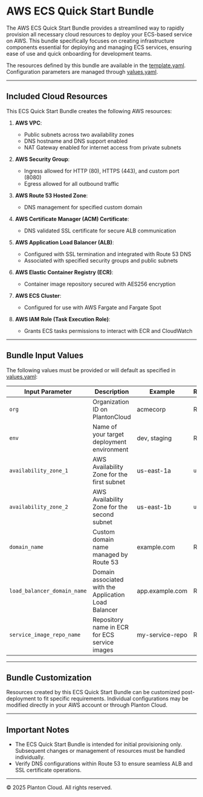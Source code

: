 # AWS ECS Quick Start Bundle

The AWS ECS Quick Start Bundle provides a streamlined way to rapidly provision all necessary cloud resources to deploy
your ECS-based service on AWS. This bundle specifically focuses on creating infrastructure components essential for
deploying and managing ECS services, ensuring ease of use and quick onboarding for development teams.

The resources defined by this bundle are available in the [template.yaml](template.yaml). Configuration parameters are
managed through [values.yaml](values.yaml).

---

## Included Cloud Resources

This ECS Quick Start Bundle creates the following AWS resources:

1. **AWS VPC**:
    - Public subnets across two availability zones
    - DNS hostname and DNS support enabled
    - NAT Gateway enabled for internet access from private subnets

2. **AWS Security Group**:
    - Ingress allowed for HTTP (80), HTTPS (443), and custom port (8080)
    - Egress allowed for all outbound traffic

3. **AWS Route 53 Hosted Zone**:
    - DNS management for specified custom domain

4. **AWS Certificate Manager (ACM) Certificate**:
    - DNS validated SSL certificate for secure ALB communication

5. **AWS Application Load Balancer (ALB)**:
    - Configured with SSL termination and integrated with Route 53 DNS
    - Associated with specified security groups and public subnets

6. **AWS Elastic Container Registry (ECR)**:
    - Container image repository secured with AES256 encryption

7. **AWS ECS Cluster**:
    - Configured for use with AWS Fargate and Fargate Spot

8. **AWS IAM Role (Task Execution Role)**:
    - Grants ECS tasks permissions to interact with ECR and CloudWatch

---

## Bundle Input Values

The following values must be provided or will default as specified in [values.yaml](values.yaml):

| Input Parameter             | Description                                          | Example         | Required/Default |
|-----------------------------|------------------------------------------------------|-----------------|------------------|
| `org`                       | Organization ID on PlantonCloud                      | acmecorp        | Required         |
| `env`                       | Name of your target deployment environment           | dev, staging    | Required         |
| `availability_zone_1`       | AWS Availability Zone for the first subnet           | us-east-1a      | `us-east-1a`     |
| `availability_zone_2`       | AWS Availability Zone for the second subnet          | us-east-1b      | `us-east-1b`     |
| `domain_name`               | Custom domain name managed by Route 53               | example.com     | Required         |
| `load_balancer_domain_name` | Domain associated with the Application Load Balancer | app.example.com | Required         |
| `service_image_repo_name`   | Repository name in ECR for ECS service images        | my-service-repo | Required         |

---

## Bundle Customization

Resources created by this ECS Quick Start Bundle can be customized post-deployment to fit specific requirements.
Individual configurations may be modified directly in your AWS account or through Planton Cloud.

---

## Important Notes

- The ECS Quick Start Bundle is intended for initial provisioning only. Subsequent changes or management of resources
  must be handled individually.
- Verify DNS configurations within Route 53 to ensure seamless ALB and SSL certificate operations.

---

© 2025 Planton Cloud. All rights reserved.

